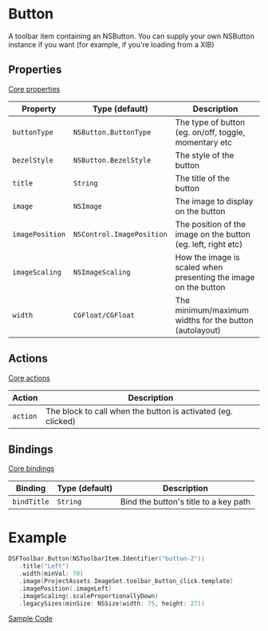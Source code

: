 # Button

A toolbar item containing an NSButton. You can supply your own NSButton instance if you want (for example, if you're loading from a XIB)

## Properties

[Core properties](core.md)

| Property   | Type (default)     |  Description |
|----------|-------------|------|
| `buttonType` | `NSButton.ButtonType` | The type of button (eg. on/off, toggle, momentary etc |
| `bezelStyle`  | `NSButton.BezelStyle` | The style of the button |
| `title`  | `String`    | The title of the button |
| `image`  | `NSImage`    | The image to display on the button |
| `imagePosition`  | `NSControl.ImagePosition`    | The position of the image on the button (eg. left, right etc) |
| `imageScaling`  | `NSImageScaling`    | How the image is scaled when presenting the image on the button |
| `width`  | `CGFloat/CGFloat` | The minimum/maximum widths for the button (autolayout) |

## Actions

[Core actions](core.md)

| Action    | Description |
|-----------|---------------------|
| `action`  | The block to call when the button is activated (eg. clicked)  |

## Bindings

[Core bindings](core.md)

| Binding   | Type (default)     |  Description |
|----------|-------------|-------------|
| `bindTitle` | `String` | Bind the button's title to a key path

# Example

```swift
DSFToolbar.Button(NSToolbarItem.Identifier("button-2"))
   .title("Left")
   .width(minVal: 70)
   .image(ProjectAssets.ImageSet.toolbar_button_click.template)
   .imagePosition(.imageLeft)
   .imageScaling(.scaleProportionallyDown)
   .legacySizes(minSize: NSSize(width: 75, height: 27))
```

[Sample Code](../Demos/DSFToolbar%20Demo/DSFToolbar%20Demo/panes/ButtonViewController.swift)
